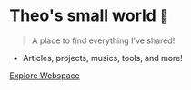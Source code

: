 # Theo's small world <small>🚀</small>

> A place to find everything I've shared!

- Articles, projects, musics, tools, and more!

[Explore Webspace](readme.md)
